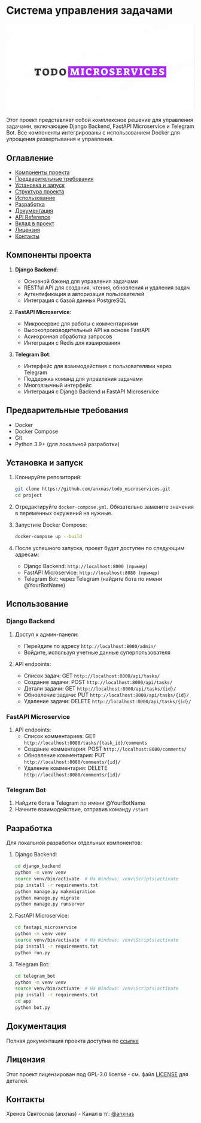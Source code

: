 # Система управления задачами

![Логотип проекта](.github/logo.png)

Этот проект представляет собой комплексное решение для управления задачами, включающее Django Backend, FastAPI Microservice и Telegram Bot. Все компоненты интегрированы с использованием Docker для упрощения развертывания и управления.

## Оглавление

- [Компоненты проекта](#компоненты-проекта)
- [Предварительные требования](#предварительные-требования)
- [Установка и запуск](#установка-и-запуск)
- [Структура проекта](#структура-проекта)
- [Использование](#использование)
- [Разработка](#разработка)
- [Документация](#документация)
- [API Reference](#api-reference)
- [Вклад в проект](#вклад-в-проект)
- [Лицензия](#лицензия)
- [Контакты](#контакты)

## Компоненты проекта

1. **Django Backend**: 
   - Основной бэкенд для управления задачами
   - RESTful API для создания, чтения, обновления и удаления задач
   - Аутентификация и авторизация пользователей
   - Интеграция с базой данных PostgreSQL

2. **FastAPI Microservice**: 
   - Микросервис для работы с комментариями
   - Высокопроизводительный API на основе FastAPI
   - Асинхронная обработка запросов
   - Интеграция с Redis для кэширования

3. **Telegram Bot**: 
   - Интерфейс для взаимодействия с пользователями через Telegram
   - Поддержка команд для управления задачами
   - Многоязычный интерфейс
   - Интеграция с Django Backend и FastAPI Microservice
  
## Предварительные требования

- Docker
- Docker Compose
- Git
- Python 3.9+ (для локальной разработки)

## Установка и запуск

1. Клонируйте репозиторий:
   ```bash
   git clone https://github.com/anxnas/todo_microservices.git
   cd project
   ```

2. Отредактируйте `docker-compose.yml`. Обязательно замените значения в переменных окружений на нужные.

3. Запустите Docker Compose:
   ```bash
   docker-compose up --build
   ```

4. После успешного запуска, проект будет доступен по следующим адресам:
   - Django Backend: `http://localhost:8000 (пример)`
   - FastAPI Microservice: `http://localhost:8080 (пример)`
   - Telegram Bot: через Telegram (найдите бота по имени @YourBotName)

## Использование

### Django Backend

1. Доступ к админ-панели:
   - Перейдите по адресу `http://localhost:8000/admin/`
   - Войдите, используя учетные данные суперпользователя

2. API endpoints:
   - Список задач: GET `http://localhost:8000/api/tasks/`
   - Создание задачи: POST `http://localhost:8000/api/tasks/`
   - Детали задачи: GET `http://localhost:8000/api/tasks/{id}/`
   - Обновление задачи: PUT `http://localhost:8000/api/tasks/{id}/`
   - Удаление задачи: DELETE `http://localhost:8000/api/tasks/{id}/`

### FastAPI Microservice

1. API endpoints:
   - Список комментариев: GET `http://localhost:8080/tasks/{task_id}/comments`
   - Создание комментария: POST `http://localhost:8080/comments/`
   - Обновление комментария: PUT `http://localhost:8080/comments/{id}/`
   - Удаление комментария: DELETE `http://localhost:8080/comments/{id}/`

### Telegram Bot

1. Найдите бота в Telegram по имени @YourBotName
2. Начните взаимодействие, отправив команду `/start`

## Разработка

Для локальной разработки отдельных компонентов:

1. Django Backend:
   ```bash
   cd django_backend
   python -m venv venv
   source venv/bin/activate  # На Windows: venv\Scripts\activate
   pip install -r requirements.txt
   python manage.py makemigration
   python manage.py migrate
   python manage.py runserver
   ```

2. FastAPI Microservice:
   ```bash
   cd fastapi_microservice
   python -m venv venv
   source venv/bin/activate  # На Windows: venv\Scripts\activate
   pip install -r requirements.txt
   python run.py
   ```

3. Telegram Bot:
   ```bash
   cd telegram_bot
   python -m venv venv
   source venv/bin/activate  # На Windows: venv\Scripts\activate
   pip install -r requirements.txt
   cd app
   python bot.py
   ```

## Документация

Полная документация проекта доступна по [ссылке](https://anxnas.github.io/todo_microservices/index.html)

## Лицензия

Этот проект лицензирован под GPL-3.0 license - см. файл [LICENSE](LICENSE) для деталей.

## Контакты

Хренов Святослав (anxnas) - Канал в тг: [@anxnas](https://t.me/anxnas)
